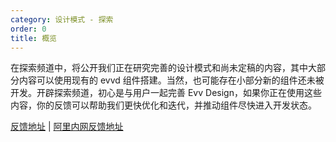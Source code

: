```yaml
---
category: 设计模式 - 探索
order: 0
title: 概览
---
```


在探索频道中，将公开我们正在研究完善的设计模式和尚未定稿的内容，其中大部分内容可以使用现有的 evvd 组件搭建。当然，也可能存在小部分新的组件还未被开发。开辟探索频道，初心是与用户一起完善 Evv Design，如果你正在使用这些内容，你的反馈可以帮助我们更快优化和迭代，并推动组件尽快进入开发状态。

[反馈地址](https://www.yuque.com/antdesign/topics) | [阿里内网反馈地址](https://yuque.antfin-inc.com/ui-assets/topics)
